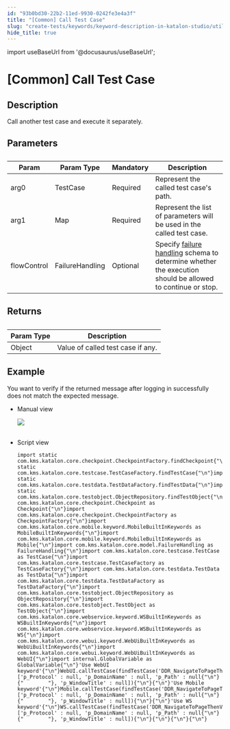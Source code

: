 ```yaml
---
id: "93b0bd30-22b2-11ed-9930-0242fe3e4a3f"
title: "[Common] Call Test Case"
slug: "create-tests/keywords/keyword-description-in-katalon-studio/utilities-keywords/common-call-test-case"
hide_title: true
---
```

import useBaseUrl from '@docusaurus/useBaseUrl';


# <a id="id_0" class="anchor_top_offset"/><a id="ariaid-title1" class="anchor_top_offset"/>[Common] Call Test Case


## <a id="id_0__id_1" class="anchor_top_offset"/>Description  

              
<p xmlns="http://www.w3.org/1999/xhtml" className="p">Call another test case and execute it separately.</p> 
      

## <a id="id_0__id_2" class="anchor_top_offset"/>Parameters  

              
<table xmlns="http://www.w3.org/1999/xhtml" className="table anchor_top_offset" id="id_0__0aed7c48-c5e1-4a18-a7e6-2a628dc8fd27"><caption /><thead className="thead"><tr className><th className="entry anchor_top_offset" id="id_0__0aed7c48-c5e1-4a18-a7e6-2a628dc8fd27__entry__1">Param</th><th className="entry anchor_top_offset" id="id_0__0aed7c48-c5e1-4a18-a7e6-2a628dc8fd27__entry__2">Param Type</th><th className="entry anchor_top_offset" id="id_0__0aed7c48-c5e1-4a18-a7e6-2a628dc8fd27__entry__3">Mandatory</th><th className="entry anchor_top_offset" id="id_0__0aed7c48-c5e1-4a18-a7e6-2a628dc8fd27__entry__4">Description</th></tr></thead><tbody className="tbody"><tr className><td className="entry" headers="id_0__0aed7c48-c5e1-4a18-a7e6-2a628dc8fd27__entry__1 id_0__0aed7c48-c5e1-4a18-a7e6-2a628dc8fd27__entry__2 id_0__0aed7c48-c5e1-4a18-a7e6-2a628dc8fd27__entry__3 id_0__0aed7c48-c5e1-4a18-a7e6-2a628dc8fd27__entry__4 ">arg0</td><td className="entry" headers="id_0__0aed7c48-c5e1-4a18-a7e6-2a628dc8fd27__entry__1 id_0__0aed7c48-c5e1-4a18-a7e6-2a628dc8fd27__entry__2 id_0__0aed7c48-c5e1-4a18-a7e6-2a628dc8fd27__entry__3 id_0__0aed7c48-c5e1-4a18-a7e6-2a628dc8fd27__entry__4 ">TestCase</td><td className="entry" headers="id_0__0aed7c48-c5e1-4a18-a7e6-2a628dc8fd27__entry__1 id_0__0aed7c48-c5e1-4a18-a7e6-2a628dc8fd27__entry__2 id_0__0aed7c48-c5e1-4a18-a7e6-2a628dc8fd27__entry__3 id_0__0aed7c48-c5e1-4a18-a7e6-2a628dc8fd27__entry__4 ">Required</td><td className="entry" headers="id_0__0aed7c48-c5e1-4a18-a7e6-2a628dc8fd27__entry__1 id_0__0aed7c48-c5e1-4a18-a7e6-2a628dc8fd27__entry__2 id_0__0aed7c48-c5e1-4a18-a7e6-2a628dc8fd27__entry__3 id_0__0aed7c48-c5e1-4a18-a7e6-2a628dc8fd27__entry__4 ">Represent the called test case's path.</td></tr><tr className><td className="entry" headers="id_0__0aed7c48-c5e1-4a18-a7e6-2a628dc8fd27__entry__1 id_0__0aed7c48-c5e1-4a18-a7e6-2a628dc8fd27__entry__2 id_0__0aed7c48-c5e1-4a18-a7e6-2a628dc8fd27__entry__3 id_0__0aed7c48-c5e1-4a18-a7e6-2a628dc8fd27__entry__4 ">arg1</td><td className="entry" headers="id_0__0aed7c48-c5e1-4a18-a7e6-2a628dc8fd27__entry__1 id_0__0aed7c48-c5e1-4a18-a7e6-2a628dc8fd27__entry__2 id_0__0aed7c48-c5e1-4a18-a7e6-2a628dc8fd27__entry__3 id_0__0aed7c48-c5e1-4a18-a7e6-2a628dc8fd27__entry__4 ">Map       </td><td className="entry" headers="id_0__0aed7c48-c5e1-4a18-a7e6-2a628dc8fd27__entry__1 id_0__0aed7c48-c5e1-4a18-a7e6-2a628dc8fd27__entry__2 id_0__0aed7c48-c5e1-4a18-a7e6-2a628dc8fd27__entry__3 id_0__0aed7c48-c5e1-4a18-a7e6-2a628dc8fd27__entry__4 ">Required</td><td className="entry" headers="id_0__0aed7c48-c5e1-4a18-a7e6-2a628dc8fd27__entry__1 id_0__0aed7c48-c5e1-4a18-a7e6-2a628dc8fd27__entry__2 id_0__0aed7c48-c5e1-4a18-a7e6-2a628dc8fd27__entry__3 id_0__0aed7c48-c5e1-4a18-a7e6-2a628dc8fd27__entry__4 ">Represent the list of parameters will be used in the called         test case.</td></tr><tr className><td className="entry" headers="id_0__0aed7c48-c5e1-4a18-a7e6-2a628dc8fd27__entry__1 id_0__0aed7c48-c5e1-4a18-a7e6-2a628dc8fd27__entry__2 id_0__0aed7c48-c5e1-4a18-a7e6-2a628dc8fd27__entry__3 id_0__0aed7c48-c5e1-4a18-a7e6-2a628dc8fd27__entry__4 ">flowControl</td><td className="entry" headers="id_0__0aed7c48-c5e1-4a18-a7e6-2a628dc8fd27__entry__1 id_0__0aed7c48-c5e1-4a18-a7e6-2a628dc8fd27__entry__2 id_0__0aed7c48-c5e1-4a18-a7e6-2a628dc8fd27__entry__3 id_0__0aed7c48-c5e1-4a18-a7e6-2a628dc8fd27__entry__4 ">FailureHandling</td><td className="entry" headers="id_0__0aed7c48-c5e1-4a18-a7e6-2a628dc8fd27__entry__1 id_0__0aed7c48-c5e1-4a18-a7e6-2a628dc8fd27__entry__2 id_0__0aed7c48-c5e1-4a18-a7e6-2a628dc8fd27__entry__3 id_0__0aed7c48-c5e1-4a18-a7e6-2a628dc8fd27__entry__4 ">Optional</td><td className="entry" headers="id_0__0aed7c48-c5e1-4a18-a7e6-2a628dc8fd27__entry__1 id_0__0aed7c48-c5e1-4a18-a7e6-2a628dc8fd27__entry__2 id_0__0aed7c48-c5e1-4a18-a7e6-2a628dc8fd27__entry__3 id_0__0aed7c48-c5e1-4a18-a7e6-2a628dc8fd27__entry__4 ">Specify <a className="xref" href="/docs/maintain/configure-failure-handling-settings-in-katalon-studio">failure handling</a> schema to         determine whether the execution should be allowed to continue or         stop.</td></tr></tbody></table> 
      

## <a id="id_0__id_3" class="anchor_top_offset"/>Returns

              
<table xmlns="http://www.w3.org/1999/xhtml" className="table anchor_top_offset" id="id_0__35915b7f-03ff-4514-897d-4ddfe3e665d3"><caption /><thead className="thead"><tr className><th className="entry anchor_top_offset" id="id_0__35915b7f-03ff-4514-897d-4ddfe3e665d3__entry__1">Param Type</th><th className="entry anchor_top_offset" id="id_0__35915b7f-03ff-4514-897d-4ddfe3e665d3__entry__2">Description</th></tr></thead><tbody className="tbody"><tr className><td className="entry" headers="id_0__35915b7f-03ff-4514-897d-4ddfe3e665d3__entry__1 id_0__35915b7f-03ff-4514-897d-4ddfe3e665d3__entry__2 ">Object</td><td className="entry" headers="id_0__35915b7f-03ff-4514-897d-4ddfe3e665d3__entry__1 id_0__35915b7f-03ff-4514-897d-4ddfe3e665d3__entry__2 ">Value of called test case if any.</td></tr></tbody></table> 
      

## <a id="id_0__id_4" class="anchor_top_offset"/>Example 

              
<p xmlns="http://www.w3.org/1999/xhtml" className="p">You want to verify if the returned message after logging in   successfully does not match the expected message.</p> 
      
<ul xmlns="http://www.w3.org/1999/xhtml" className="ul"><li className="li">     <p className="p">Manual view</p>     <p className="p">       <img className="image" src={useBaseUrl("https://github.com/katalon-studio/docs-images/raw/master/katalon-studio/docs/common-call-test-case/image2017-3-3-173A493A2.png")} /><br /><br />     </p>   </li><li className="li">     <p className="p">Script view </p>     <pre className="pre codeblock"><code>import static com.kms.katalon.core.checkpoint.CheckpointFactory.findCheckpoint{"\n"}import static com.kms.katalon.core.testcase.TestCaseFactory.findTestCase{"\n"}import static com.kms.katalon.core.testdata.TestDataFactory.findTestData{"\n"}import static com.kms.katalon.core.testobject.ObjectRepository.findTestObject{"\n"}import com.kms.katalon.core.checkpoint.Checkpoint as Checkpoint{"\n"}import com.kms.katalon.core.checkpoint.CheckpointFactory as CheckpointFactory{"\n"}import com.kms.katalon.core.mobile.keyword.MobileBuiltInKeywords as MobileBuiltInKeywords{"\n"}import com.kms.katalon.core.mobile.keyword.MobileBuiltInKeywords as Mobile{"\n"}import com.kms.katalon.core.model.FailureHandling as FailureHandling{"\n"}import com.kms.katalon.core.testcase.TestCase as TestCase{"\n"}import com.kms.katalon.core.testcase.TestCaseFactory as TestCaseFactory{"\n"}import com.kms.katalon.core.testdata.TestData as TestData{"\n"}import com.kms.katalon.core.testdata.TestDataFactory as TestDataFactory{"\n"}import com.kms.katalon.core.testobject.ObjectRepository as ObjectRepository{"\n"}import com.kms.katalon.core.testobject.TestObject as TestObject{"\n"}import com.kms.katalon.core.webservice.keyword.WSBuiltInKeywords as WSBuiltInKeywords{"\n"}import com.kms.katalon.core.webservice.keyword.WSBuiltInKeywords as WS{"\n"}import com.kms.katalon.core.webui.keyword.WebUiBuiltInKeywords as WebUiBuiltInKeywords{"\n"}import com.kms.katalon.core.webui.keyword.WebUiBuiltInKeywords as WebUI{"\n"}import internal.GlobalVariable as GlobalVariable{"\n"}'Use WebUI keyword'{"\n"}WebUI.callTestCase(findTestCase('DDR_NavigateToPageThenVerifyPageTitle'), ['p_Protocol' : null, 'p_DomainName' : null, 'p_Path' : null{"\n"}{"        "}, 'p_WindowTitle' : null]){"\n"}{"\n"}'Use Mobile keyword'{"\n"}Mobile.callTestCase(findTestCase('DDR_NavigateToPageThenVerifyPageTitle'), ['p_Protocol' : null, 'p_DomainName' : null, 'p_Path' : null{"\n"}{"        "}, 'p_WindowTitle' : null]){"\n"}{"\n"}'Use WS keyword'{"\n"}WS.callTestCase(findTestCase('DDR_NavigateToPageThenVerifyPageTitle'), ['p_Protocol' : null, 'p_DomainName' : null, 'p_Path' : null{"\n"}{"        "}, 'p_WindowTitle' : null]){"\n"}{"\n"}{"\n"}{"\n"}</code></pre>   </li></ul> 
      
